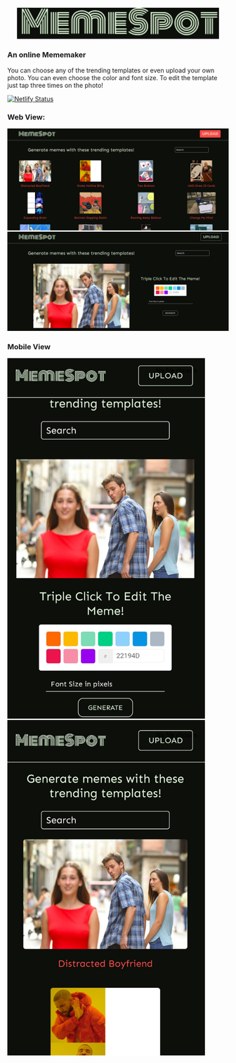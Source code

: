 <p align="center">
  <img width="460" height="auto" src="src/assets/memespotlogo.png">
</p>

### An online Mememaker

You can choose any of the trending templates or even upload your own photo.
You can even choose the color and font size.
To edit the template just tap three times on the photo!

[![Netlify Status](https://api.netlify.com/api/v1/badges/8739a03d-4bd1-4db7-8af0-6f6bbe369927/deploy-status)](https://app.netlify.com/sites/memespot/deploys)

### Web View:

![](src/assets/webview1.png)
![](src/assets/webview2.png)

### Mobile View

<img src="src/assets/Mobview1.jpg" width="450" >  <img src="src/assets/Mobview2.jpg" width="450" >
